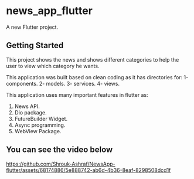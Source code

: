 # news_app_flutter

A new Flutter project.

## Getting Started

This project shows the news and shows different categories to help the user to view which category he wants.

This application was built based on clean coding as it has directories for:
1- components.
2- models.
3- services.
4- views.

This application uses many important features in flutter as:
1) News API.
2) Dio package.
3) FutureBuilder Widget.
4) Async programming.
5) WebView Package.

You can see the video below
-
https://github.com/Shrouk-Ashraf/NewsApp-flutter/assets/68174886/5e888742-ab6d-4b36-8eaf-8298508dcd1f



